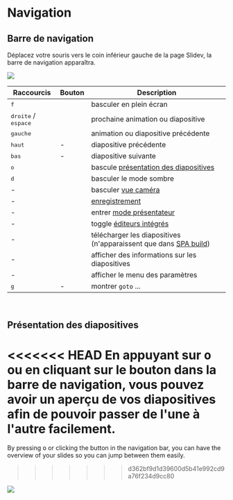 # Navigation

## Barre de navigation

Déplacez votre souris vers le coin inférieur gauche de la page Slidev, la barre de navigation apparaîtra.

![](/screenshots/navbar.png)

| Raccourcis | Bouton | Description |
| --- | --- | --- |
| <kbd>f</kbd> | <carbon-maximize class="inline-icon-btn"/> <carbon-minimize class="inline-icon-btn"/> | basculer en plein écran |
| <kbd>droite</kbd> / <kbd>espace</kbd> | <carbon-arrow-right class="inline-icon-btn"/> | prochaine animation ou diapositive |
| <kbd>gauche</kbd> | <carbon-arrow-left class="inline-icon-btn"/> | animation ou diapositive précédente |
| <kbd>haut</kbd> | - | diapositive précédente |
| <kbd>bas</kbd> | - | diapositive suivante |
| <kbd>o</kbd> | <carbon-apps class="inline-icon-btn"/> | bascule [présentation des diapositives](#slides-overview) |
| <kbd>d</kbd> | <carbon-sun class="inline-icon-btn"/> <carbon-moon class="inline-icon-btn"/> | basculer le mode sombre |
| - | <carbon-user-avatar class="inline-icon-btn"/> | basculer [vue caméra](/guide/recording#camera-view) |
| - | <carbon-video class="inline-icon-btn"/> | [enregistrement](/guide/recording#camera-view) |
| - | <carbon-user-speaker class="inline-icon-btn"/> | entrer [mode présentateur](/guide/presenter-mode) |
| - | <carbon-edit class="inline-icon-btn"/> | toggle [éditeurs intégrés](/guide/editors#integrated-editor) |
| - | <carbon-download class="inline-icon-btn"/> | télécharger les diapositives (n'apparaissent que dans [SPA build](/guide/exporting#single-page-application-spa)) |
| - | <carbon-information class="inline-icon-btn"/> | afficher des informations sur les diapositives |
| - | <carbon-settings-Adjust class="inline-icon-btn"/> | afficher le menu des paramètres |
| <kbd>g</kbd> | - | montrer `goto` ... |

<br>

## Présentation des diapositives

<<<<<<< HEAD
En appuyant sur <kbd>o</kbd> ou en cliquant sur le bouton <carbon-user-speaker class="inline-icon-btn"/> dans la barre de navigation, vous pouvez avoir un aperçu de vos diapositives afin de pouvoir passer de l'une à l'autre facilement.
=======
By pressing <kbd>o</kbd> or clicking the <carbon-apps class="inline-icon-btn"/> button in the navigation bar, you can have the overview of your slides so you can jump between them easily. 
>>>>>>> d362bf9d1d39600d5b41e992cd9a76f234d9cc80

![](/screenshots/slides-overview.png)
